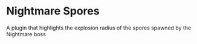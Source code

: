 # Nightmare Spores
A plugin that highlights the explosion radius of the spores spawned by the Nightmare boss 
